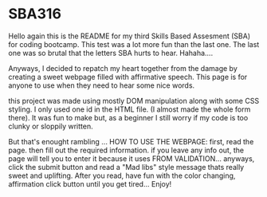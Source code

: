 # SBA316
Hello again this is the README  for my third Skills Based Assesment (SBA) for coding bootcamp. This test was a lot more fun than the last one. The last one was so brutal that the letters SBA hurts to hear. Hahaha.... 

Anyways, I decided to repatch my heart together from the damage by creating a sweet webpage filled with affirmative speech. This page is for anyone to use when they need to hear some nice words. 

this project was made using mostly DOM manipulation along with some CSS styling. I only used one id  in the HTML file. (I almost made the whole form there). It was fun to make but, as a beginner I still worry if my code is too clunky or sloppily written. 

But that's enought rambling ...
HOW TO USE THE WEBPAGE:
 first, read the page. then fill out the required information. if you leave any info out, the page will tell you to enter it because it uses FROM VALIDATION... anyways, click the submit button and read a "Mad libs" style message thats really sweet and uplifting. After you read, have fun with the color changing, affirmation click button until you get tired... Enjoy!

